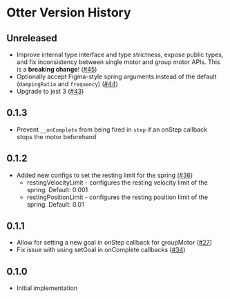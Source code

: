 # Otter Version History

## Unreleased
* Improve internal type interface and type strictness, expose public types, and fix inconsistency between single motor and group motor APIs. This is a **breaking change**! ([#45](https://github.com/Roblox/otter/pull/45))
* Optionally accept Figma-style spring arguments instead of the default (`dampingRatio` and `frequency`) ([#44](https://github.com/Roblox/otter/pull/44))
* Upgrade to jest 3 ([#43](https://github.com/Roblox/otter/pull/43))

## 0.1.3
* Prevent `__onComplete` from being fired in `step` if an onStep callback stops the motor beforehand

## 0.1.2
* Added new configs to set the resting limit for the spring ([#36](https://github.com/Roblox/otter/pull/36))
  * restingVelocityLimit - configures the resting velocity limit of the spring. Default: 0.001
  * restingPositionLimit - configures the resting position limit of the spring. Default: 0.01

## 0.1.1
* Allow for setting a new goal in onStep callback for groupMotor ([#27](https://github.com/Roblox/otter/pull/27))
* Fix issue with using setGoal in onComplete callbacks ([#34](https://github.com/Roblox/otter/pull/34))

## 0.1.0
* Initial implementation